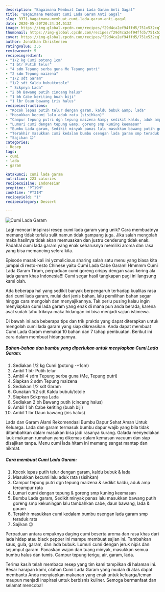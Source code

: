 ```yaml
---
description: "Bagaimana Membuat Cumi Lada Garam Anti Gagal"
title: "Bagaimana Membuat Cumi Lada Garam Anti Gagal"
slug: 3371-bagaimana-membuat-cumi-lada-garam-anti-gagal
date: 2020-05-30T20:34:34.513Z
image: https://img-global.cpcdn.com/recipes/f29d4ca2ef94ffd5/751x532cq70/cumi-lada-garam-foto-resep-utama.jpg
thumbnail: https://img-global.cpcdn.com/recipes/f29d4ca2ef94ffd5/751x532cq70/cumi-lada-garam-foto-resep-utama.jpg
cover: https://img-global.cpcdn.com/recipes/f29d4ca2ef94ffd5/751x532cq70/cumi-lada-garam-foto-resep-utama.jpg
author: Jonathan Christensen
ratingvalue: 3.6
reviewcount: 5
recipeingredient:
- "1/2 kg Cumi potong 1cm"
- "1 btr Putih telur"
- "4 sdm Tepung serba guna Me Tepung putri"
- "2 sdm Tepung maizena"
- "1/2 sdt Garam"
- "1/2 sdt Kaldu bubuktotole"
- " Sckpnya Lada"
- "2 bh Bawang putih cincang halus"
- "1 bh Cabe keriting buah biji"
- "1 lbr Daun bawang iris halus"
recipeinstructions:
- "Kocok lepas putih telur dengan garam, kaldu bubuk &amp; lada"
- "Masukkan kecumi lalu aduk rata (sisihkan)"
- "Campur tepung putri dgn tepung maizena &amp; sedikit kaldu, aduk amp tercampur rata"
- "Lumuri cumi dengan tepung &amp; goreng smp kuning keemasan"
- "Bumbu Lada garam, Sedikit minyak panas lalu masukkan bawang putih goreng smp kekuningan lalu tambahkan cabe, daun bawang, lada &amp; garam"
- "Terakhir masukkan cumi kedalam bumbu osengan lada garam smp teraduk rata"
- "Sajikan 😉"
categories:
- Resep
tags:
- cumi
- lada
- garam

katakunci: cumi lada garam 
nutrition: 223 calories
recipecuisine: Indonesian
preptime: "PT19M"
cooktime: "PT31M"
recipeyield: "1"
recipecategory: Dessert

---
```



![Cumi Lada Garam](https://img-global.cpcdn.com/recipes/f29d4ca2ef94ffd5/751x532cq70/cumi-lada-garam-foto-resep-utama.jpg)

Lagi mencari inspirasi resep cumi lada garam yang unik? Cara membuatnya memang tidak terlalu sulit namun tidak gampang juga. Jika salah mengolah maka hasilnya tidak akan memuaskan dan justru cenderung tidak enak. Padahal cumi lada garam yang enak seharusnya memiliki aroma dan rasa yang bisa memancing selera kita.

Episode masak kali ini yzmalicious sharing salah satu menu yang biasa kita jumpai di resto-resto Chinese yaitu Cumi Lada Cabe Garam! Hmmmm Cumi Lada Garam Tiram, perpaduan cumi goreng crispy dengan saus kering ala lada garam khas Indonesia!!! Cumi segar hasil tangkapan pagi ini langsung kami olah.

Ada beberapa hal yang sedikit banyak berpengaruh terhadap kualitas rasa dari cumi lada garam, mulai dari jenis bahan, lalu pemilihan bahan segar hingga cara mengolah dan menyajikannya. Tak perlu pusing kalau ingin menyiapkan cumi lada garam yang enak di mana pun anda berada, karena asal sudah tahu triknya maka hidangan ini bisa menjadi sajian istimewa.


Di bawah ini ada beberapa tips dan trik praktis yang dapat diterapkan untuk mengolah cumi lada garam yang siap dikreasikan. Anda dapat membuat Cumi Lada Garam memakai 10 bahan dan 7 tahap pembuatan. Berikut ini cara dalam membuat hidangannya.

<!--inarticleads1-->

##### Bahan-bahan dan bumbu yang diperlukan untuk menyiapkan Cumi Lada Garam:

1. Sediakan 1/2 kg Cumi (potong -+1cm)
1. Ambil 1 btr Putih telur
1. Ambil 4 sdm Tepung serba guna (Me, Tepung putri)
1. Siapkan 2 sdm Tepung maizena
1. Sediakan 1/2 sdt Garam
1. Gunakan 1/2 sdt Kaldu bubuk/totole
1. Siapkan  Sckpnya Lada
1. Sediakan 2 bh Bawang putih (cincang halus)
1. Ambil 1 bh Cabe keriting (buah biji)
1. Ambil 1 lbr Daun bawang (iris halus)


Lada dan Garam Alami Rekomendasi Bumbu Dapur Sehat Aman Untuk Keluarga. Lada dan garam termasuk bumbu dapur wajib yang bila tidak ditambahkan dalam masakan bisa jadi rasanya kurang. Galada menyediakan lauk makanan rumahan yang dikemas dalam kemasan vacuum dan siap disajikan tanpa. Menu cumi lada hitam ini memang sangat mantap dan nikmat. 

<!--inarticleads2-->

##### Cara membuat Cumi Lada Garam:

1. Kocok lepas putih telur dengan garam, kaldu bubuk &amp; lada
1. Masukkan kecumi lalu aduk rata (sisihkan)
1. Campur tepung putri dgn tepung maizena &amp; sedikit kaldu, aduk amp tercampur rata
1. Lumuri cumi dengan tepung &amp; goreng smp kuning keemasan
1. Bumbu Lada garam, Sedikit minyak panas lalu masukkan bawang putih goreng smp kekuningan lalu tambahkan cabe, daun bawang, lada &amp; garam
1. Terakhir masukkan cumi kedalam bumbu osengan lada garam smp teraduk rata
1. Sajikan 😉


Perpaduan antara empuknya daging cumi beserta aroma dan rasa khas dari lada hidap atau black pepper ini mampu membuat sajian ini. Tambahkan saus, gula, garam, dan lada bubuk. Lumuri cumi dengan jeruk nipis dan sejumput garam. Panaskan wajan dan tuang minyak, masukkan semua bumbu halus dan tumis. Campur tepung terigu, air, garam, lada. 

Terima kasih telah membaca resep yang tim kami tampilkan di halaman ini. Besar harapan kami, olahan Cumi Lada Garam yang mudah di atas dapat membantu Anda menyiapkan makanan yang enak untuk keluarga/teman maupun menjadi inspirasi untuk berbisnis kuliner. Semoga bermanfaat dan selamat mencoba!
